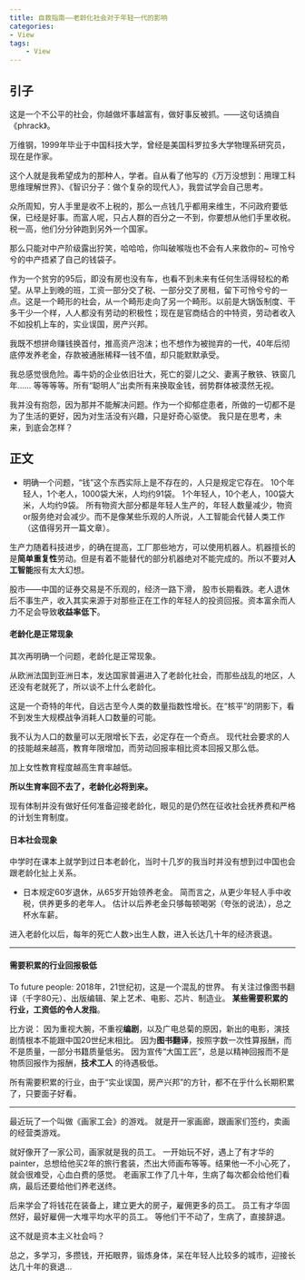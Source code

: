 ```yaml
---
title: 自救指南——老龄化社会对于年轻一代的影响
categories:
- View
tags: 
    - View
---
```


## 引子
这是一个不公平的社会，你越做坏事越富有，做好事反被抓。——这句话摘自《phrack》。


万维钢，1999年毕业于中国科技大学，曾经是美国科罗拉多大学物理系研究员，现在是作家。

这个人就是我希望成为的那种人，学者。自从看了他写的《万万没想到：用理工科思维理解世界》、《智识分子：做个复杂的现代人》，我尝试学会自己思考。

众所周知，穷人手里是收不上税的，那么一点钱几乎都用来维生，不问政府要低保，已经是好事。而富人呢，只占人群的百分之一不到，你要想从他们手里收税。税一高，他们分分钟跑到另外一个国家。
	
那么只能对中产阶级露出狞笑，哈哈哈，你叫破喉咙也不会有人来救你的~
可怜兮兮的中产捂紧了自己的钱袋子。

作为一个贫穷的95后，即没有房也没有车，也看不到未来有任何生活得轻松的希望。从早上到晚的班，工资一部分交了税、一部分交了房租，留下可怜兮兮的一点。这是一个畸形的社会，从一个畸形走向了另一个畸形。以前是大锅饭制度、干多干少一个样，人人都没有劳动的积极性；现在是官商结合的中特资，劳动者收入不如投机上车的，实业误国，房产兴邦。

我既不想拼命赚钱换首付，推高资产泡沫；也不想作为被抛弃的一代，40年后彻底停发养老金，存款被通胀稀释一钱不值，却只能默默承受。

我总感觉很危险。毒牛奶的企业依旧壮大，死亡的婴儿之父、妻离子散铁、铁窗几年…… 等等等等。所有“聪明人”出卖所有来换取金钱，弱势群体被漠然无视。

我并没有抱怨，因为那并不能解决问题。作为一个抑郁症患者，所做的一切都不是为了生活的更好，因为对生活没有兴趣，只是好奇心驱使。
我只是在思考，未来，到底会怎样？

## 正文

- 明确一个问题，“钱”这个东西实际上是不存在的，人只是规定它存在。
10个年轻人，1个老人，1000袋大米，人均约91袋。
1个年轻人，10个老人，100袋大米，人均约9袋。
所有物资大部分都是年轻人生产的，年轻人数量减少，物资or服务绝对会减少。而不是像某些乐观的人所说，人工智能会代替人类工作（这值得另开一篇文章）。

生产力随着科技进步，的确在提高，工厂那些地方，可以使用机器人。机器擅长的是**简单重复性**劳动。但是有着不能替代的部分机器绝对不能完成的。所以不要对**人工智能**报有太大幻想。

股市——中国的证券交易是不乐观的，经济一路下滑， 股市长期看跌。老人退休后不事生产，收入其实来源于对那些正在工作的年轻人的投资回报。资本富余而人力不足会导致**收益率低下**。

#### 老龄化是正常现象
  其次再明确一个问题，老龄化是正常现象。

从欧洲法国到亚洲日本，发达国家普遍进入了老龄化社会，而那些战乱的地区，人还没有老就死了，所以谈不上什么老龄化。

这是一个奇特的年代，自远古至今人类的数量指数性增长。在“核平”的阴影下，看不到发生大规模战争消耗人口数量的可能。

我不认为人口的数量可以无限增长下去，必定存在一个奇点。
现代社会要求的人的技能越来越高，教育年限增加，而劳动回报率相比资本回报又那么低。

加上女性教育程度越高生育率越低。

**所以生育率回不去了，老龄化必将到来。**

现有体制并没有做好任何准备迎接老龄化，眼见的是仍然在征收社会抚养费和严格的计划生育制度。

#### 日本社会现象

中学时在课本上就学到过日本老龄化，当时十几岁的我当时并没有想到过中国也会跟老龄化扯上关系。

- 日本规定60岁退休，从65岁开始领养老金。
简而言之，从更少年轻人手中收税，供养更多的老年人。
估计以后养老金只够每顿喝粥（夸张的说法），总之杯水车薪。

进入老龄化以后，每年的死亡人数>出生人数，进入长达几十年的经济衰退。

---
#### 需要积累的行业回报极低
To future people:
2018年，21世纪初，这是一个混乱的世界。
有关注过像图书翻译（千字80元）、出版编辑、架上艺术、电影、芯片、制造业。
**某些需要积累的行业，工资低的令人发指**。

比方说：
因为重视大腕，不重视**编剧**，以及广电总菊的原因，新出的电影，演技剧情根本不能跟中国20世纪末相比。
因为**图书翻译**，按照字数一次性算报酬，而不是质量，一部分书籍质量低劣。
因为宣传“大国工匠”，总是以精神回报而不是物质回报作为报酬，**技术工人** 的待遇极低。

所有需要积累的行业，由于“实业误国，房产兴邦”的方针，都不在乎什么长期积累了，只要面子好看。

---

最近玩了一个叫做《画家工会》的游戏。
就是开一家画廊，跟画家们签约，卖画的经营类游戏。

就好像开了一家公司，画家就是我的员工。
一开始玩不好，遇上了有才华的painter，总想给他买2年的旅行套装，杰出大师画布等等。结果他一不小心死了，
就会很难受，心血白费的感觉。
老画家工作了几十年，生病了每次都会给他们看病，最后还要给他们养老送终。

后来学会了将钱花在装备上，建立更大的房子，雇佣更多的员工。
员工有才华固然好，最好雇佣一大堆平均水平的员工。
等他们干不动了，生病了，直接辞退。

这不就是资本主义社会吗？

总之，多学习，多攒钱，开拓眼界，锻炼身体，呆在年轻人比较多的城市，迎接长达几十年的衰退...

